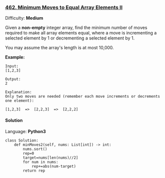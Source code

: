 ### [462\. Minimum Moves to Equal Array Elements II](https://leetcode.com/problems/minimum-moves-to-equal-array-elements-ii/)

Difficulty: **Medium**


Given a **non-empty** integer array, find the minimum number of moves required to make all array elements equal, where a move is incrementing a selected element by 1 or decrementing a selected element by 1.

You may assume the array's length is at most 10,000.

**Example:**

```
Input:
[1,2,3]

Output:
2

Explanation:
Only two moves are needed (remember each move increments or decrements one element):

[1,2,3]  =>  [2,2,3]  =>  [2,2,2]
```


#### Solution

Language: **Python3**

```python3
class Solution:
    def minMoves2(self, nums: List[int]) -> int:
        nums.sort()
        rep=0
        target=nums[len(nums)//2]
        for num in nums:
            rep+=abs(num-target)
        return rep
```
